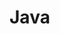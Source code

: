 <div id="title">

# Java
</div>

<div id="body">

<include src="collections/unit-inParent-asPanel.md" boilerplate />
<include src="enums/unit-inParent-asPanel.md" boilerplate />
<include src="varargs/unit-inParent-asPanel.md" boilerplate />
<include src="javaFXBasic/unit-inParent-asPanel.md" boilerplate />
<include src="streamsBasic/unit-inParent-asPanel.md" boilerplate />

</div>